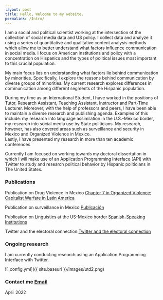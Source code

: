```yaml
---
layout: post
title: Hello, Welcome to my website. 
permalink: /Intro/
---
```


I am a social and political scientist working at the intersection of the collection of social media data and US policy. I collect data and analyze it using a series of quantitative and qualitative content analysis methods which allow me to better understand what factors influence communication in social media. I focus on American institutions and policy with a concentration on Hispanics and the types of political issues most important to this crucial population. 


My main focus lies on understanding what factors lie behind communication by minorities. Specifically, I explore the reasons behind communication by diverse groups of minorities. My current research explores differences in communication among different segments of the Hispanic population. 

During my time as an International Student, I have worked in the positions of Tutor, Research Assistant, Teaching Assistant, Instructor and Part-Time Lecturer. 
Moreover, with the help of professors and peers, I have been able to maintain a diverse research and publishing agenda. 
Examples of this include: my research into language assimilation in the U.S.-Mexico border, my research into social media use by State politicians. 
My research, however, has also covered areas such as surveillance and security in Mexico and Organized Violence in Mexico.  
Lastly, I have presented my research in more than ten academic conferences.

Currently I am focused on working towards my doctoral dissertation in which I will make use of an Application Programming Interface (API) with Twitter to study and research political behavior by Hispanic politicians in The United States.


### Publications

Publication on Drug Violence in Mexico
[Chapter 7 in Organized Violence: Capitalist Warfare in Latin America](https://read.amazon.com/kp/embed?asin=B07S5XFNKP&preview=newtab&linkCode=kpe&ref_=cm_sw_r_kb_dp_X2NuFbJJZDT1A)

Publication on surveillance in Mexico
[Publicación](/images/MexicoSagePublication.pdf)

Publication on Linguistics at the US-Mexico border
[Spanish-Speaking Institutions](/images/SpanishSpeakingInstitutionsandLanguageAssimilationintheRioGrandeValley.pdf)

Twitter and the electoral connection
[Twitter and the electoral connection](/images/Twitterandtheelectoralconnection.pdf)


### Ongoing research

I am currently conducting research using an Application Programming Interface with Twitter.





![_config.yml]({{ site.baseurl }}/images/utd2.png)

### Contact me [Email](mailto:cxg172030@utdallas.edu)

April 2022
